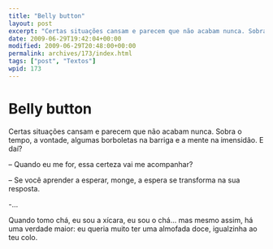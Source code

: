 ```yaml
---
title: "Belly button"
layout: post
excerpt: "Certas situações cansam e parecem que não acabam nunca. Sobra o tempo, a vontade, algumas borboletas na barriga e a mente na imensidão. E daí? – Quando eu me for, essa certeza vai me acompanhar? – Se você aprender a esperar, monge, a espera se transforma na sua resposta. -… Quando tomo chá, eu sou […]"
date: 2009-06-29T19:42:04+00:00
modified: 2009-06-29T20:48:00+00:00
permalink: archives/173/index.html
tags: ["post", "Textos"]
wpid: 173
---
```


# Belly button

Certas situações cansam e parecem que não acabam nunca. Sobra o tempo, a vontade, algumas borboletas na barriga e a mente na imensidão. E daí?

– Quando eu me for, essa certeza vai me acompanhar?

– Se você aprender a esperar, monge, a espera se transforma na sua resposta.

-…

Quando tomo chá, eu sou a xícara, eu sou o chá… mas mesmo assim, há uma verdade maior: eu queria muito ter uma almofada doce, igualzinha ao teu colo.